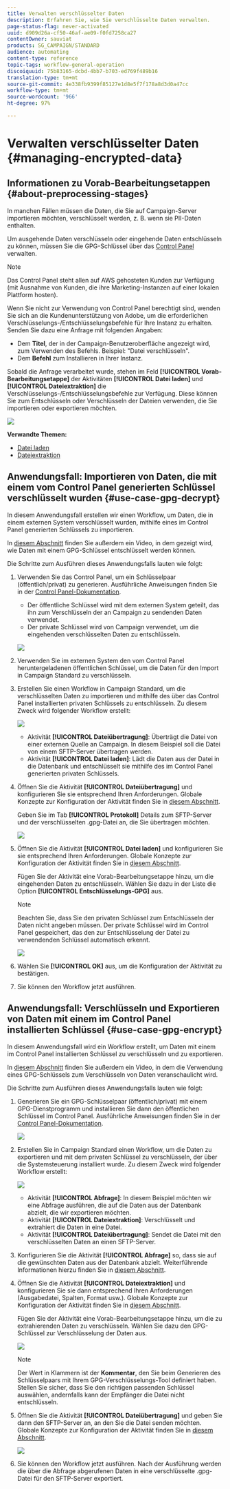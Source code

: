 ```yaml
---
title: Verwalten verschlüsselter Daten
description: Erfahren Sie, wie Sie verschlüsselte Daten verwalten.
page-status-flag: never-activated
uuid: d909d26a-cf50-46af-ae09-f0fd7258ca27
contentOwner: sauviat
products: SG_CAMPAIGN/STANDARD
audience: automating
content-type: reference
topic-tags: workflow-general-operation
discoiquuid: 75b83165-dcbd-4bb7-b703-ed769f489b16
translation-type: tm+mt
source-git-commit: 4e338fb9399f85127e1d8e5f7f178a8d3d0a47cc
workflow-type: tm+mt
source-wordcount: '966'
ht-degree: 97%

---
```



# Verwalten verschlüsselter Daten {#managing-encrypted-data}

## Informationen zu Vorab-Bearbeitungsetappen {#about-preprocessing-stages}

In manchen Fällen müssen die Daten, die Sie auf Campaign-Server importieren möchten, verschlüsselt werden, z. B. wenn sie PII-Daten enthalten.

Um ausgehende Daten verschlüsseln oder eingehende Daten entschlüsseln zu können, müssen Sie die GPG-Schlüssel über das [Control Panel](https://docs.adobe.com/content/help/de-DE/control-panel/using/instances-settings/gpg-keys-management.html) verwalten.

>[!NOTE]
>
>Das Control Panel steht allen auf AWS gehosteten Kunden zur Verfügung (mit Ausnahme von Kunden, die ihre Marketing-Instanzen auf einer lokalen Plattform hosten).

Wenn Sie nicht zur Verwendung von Control Panel berechtigt sind, wenden Sie sich an die Kundenunterstützung von Adobe, um die erforderlichen Verschlüsselungs-/Entschlüsselungsbefehle für Ihre Instanz zu erhalten. Senden Sie dazu eine Anfrage mit folgenden Angaben:

* Dem **Titel**, der in der Campaign-Benutzeroberfläche angezeigt wird, zum Verwenden des Befehls. Beispiel: &quot;Datei verschlüsseln&quot;.
* Dem **Befehl** zum Installieren in Ihrer Instanz.

Sobald die Anfrage verarbeitet wurde, stehen im Feld **[!UICONTROL Vorab-Bearbeitungsetappe]** der Aktivitäten **[!UICONTROL Datei laden]** und **[!UICONTROL Dateiextraktion]** die Verschlüsselungs-/Entschlüsselungsbefehle zur Verfügung. Diese können Sie zum Entschlüsseln oder Verschlüsseln der Dateien verwenden, die Sie importieren oder exportieren möchten.

![](assets/preprocessing-encryption.png)

**Verwandte Themen:**

* [Datei laden](../../automating/using/load-file.md)
* [Dateiextraktion](../../automating/using/extract-file.md)

## Anwendungsfall: Importieren von Daten, die mit einem vom Control Panel generierten Schlüssel verschlüsselt wurden {#use-case-gpg-decrypt}

In diesem Anwendungsfall erstellen wir einen Workflow, um Daten, die in einem externen System verschlüsselt wurden, mithilfe eines im Control Panel generierten Schlüssels zu importieren.

In [diesem Abschnitt](https://docs.adobe.com/content/help/de-DE/campaign-standard-learn/tutorials/administrating/control-panel/gpg-key-management/decrypting-data.html) finden Sie außerdem ein Video, in dem gezeigt wird, wie Daten mit einem GPG-Schlüssel entschlüsselt werden können.

Die Schritte zum Ausführen dieses Anwendungsfalls lauten wie folgt:

1. Verwenden Sie das Control Panel, um ein Schlüsselpaar (öffentlich/privat) zu generieren. Ausführliche Anweisungen finden Sie in der [Control Panel-Dokumentation](https://docs.adobe.com/content/help/de-DE/control-panel/using/instances-settings/gpg-keys-management.html#decrypting-data).

   * Der öffentliche Schlüssel wird mit dem externen System geteilt, das ihn zum Verschlüsseln der an Campaign zu sendenden Daten verwendet.
   * Der private Schlüssel wird von Campaign verwendet, um die eingehenden verschlüsselten Daten zu entschlüsseln.

   ![](assets/gpg_generate.png)

1. Verwenden Sie im externen System den vom Control Panel heruntergeladenen öffentlichen Schlüssel, um die Daten für den Import in Campaign Standard zu verschlüsseln.

1. Erstellen Sie einen Workflow in Campaign Standard, um die verschlüsselten Daten zu importieren und mithilfe des über das Control Panel installierten privaten Schlüssels zu entschlüsseln. Zu diesem Zweck wird folgender Workflow erstellt:

   ![](assets/gpg_workflow.png)

   * Aktivität **[!UICONTROL Dateiübertragung]**: Überträgt die Datei von einer externen Quelle an Campaign. In diesem Beispiel soll die Datei von einem SFTP-Server übertragen werden.
   * Aktivität **[!UICONTROL Datei laden]**: Lädt die Daten aus der Datei in die Datenbank und entschlüsselt sie mithilfe des im Control Panel generierten privaten Schlüssels.

1. Öffnen Sie die Aktivität **[!UICONTROL Dateiübertragung]** und konfigurieren Sie sie entsprechend Ihren Anforderungen. Globale Konzepte zur Konfiguration der Aktivität finden Sie in [diesem Abschnitt](../../automating/using/load-file.md).

   Geben Sie im Tab **[!UICONTROL Protokoll]** Details zum SFTP-Server und der verschlüsselten .gpg-Datei an, die Sie übertragen möchten.

   ![](assets/gpg_transfer.png)

1. Öffnen Sie die Aktivität **[!UICONTROL Datei laden]** und konfigurieren Sie sie entsprechend Ihren Anforderungen. Globale Konzepte zur Konfiguration der Aktivität finden Sie in [diesem Abschnitt](../../automating/using/load-file.md).

   Fügen Sie der Aktivität eine Vorab-Bearbeitungsetappe hinzu, um die eingehenden Daten zu entschlüsseln. Wählen Sie dazu in der Liste die Option **[!UICONTROL Entschlüsselungs-GPG]** aus.

   >[!NOTE]
   >
   >Beachten Sie, dass Sie den privaten Schlüssel zum Entschlüsseln der Daten nicht angeben müssen. Der private Schlüssel wird im Control Panel gespeichert, das den zur Entschlüsselung der Datei zu verwendenden Schlüssel automatisch erkennt.

   ![](assets/gpg_load.png)

1. Wählen Sie **[!UICONTROL OK]** aus, um die Konfiguration der Aktivität zu bestätigen.

1. Sie können den Workflow jetzt ausführen.

## Anwendungsfall: Verschlüsseln und Exportieren von Daten mit einem im Control Panel installierten Schlüssel {#use-case-gpg-encrypt}

In diesem Anwendungsfall wird ein Workflow erstellt, um Daten mit einem im Control Panel installierten Schlüssel zu verschlüsseln und zu exportieren.

In [diesem Abschnitt](https://docs.adobe.com/content/help/de-DE/campaign-standard-learn/tutorials/administrating/control-panel/gpg-key-management/using-a-gpg-key-to-encrypt-data.html) finden Sie außerdem ein Video, in dem die Verwendung eines GPG-Schlüssels zum Verschlüsseln von Daten veranschaulicht wird.

Die Schritte zum Ausführen dieses Anwendungsfalls lauten wie folgt:

1. Generieren Sie ein GPG-Schlüsselpaar (öffentlich/privat) mit einem GPG-Dienstprogramm und installieren Sie dann den öffentlichen Schlüssel im Control Panel. Ausführliche Anweisungen finden Sie in der [Control Panel-Dokumentation](https://docs.adobe.com/content/help/de-DE/control-panel/using/instances-settings/gpg-keys-management.html#encrypting-data).

   ![](assets/gpg_install.png)

1. Erstellen Sie in Campaign Standard einen Workflow, um die Daten zu exportieren und mit dem privaten Schlüssel zu verschlüsseln, der über die Systemsteuerung installiert wurde. Zu diesem Zweck wird folgender Workflow erstellt:

   ![](assets/gpg-workflow-export.png)

   * Aktivität **[!UICONTROL Abfrage]**: In diesem Beispiel möchten wir eine Abfrage ausführen, die auf die Daten aus der Datenbank abzielt, die wir exportieren möchten.
   * Aktivität **[!UICONTROL Dateiextraktion]**: Verschlüsselt und extrahiert die Daten in eine Datei.
   * Aktivität **[!UICONTROL Dateiübertragung]**: Sendet die Datei mit den verschlüsselten Daten an einen SFTP-Server.

1. Konfigurieren Sie die Aktivität **[!UICONTROL Abfrage]** so, dass sie auf die gewünschten Daten aus der Datenbank abzielt. Weiterführende Informationen hierzu finden Sie in [diesem Abschnitt](../../automating/using/query.md).

1. Öffnen Sie die Aktivität **[!UICONTROL Dateiextraktion]** und konfigurieren Sie sie dann entsprechend Ihren Anforderungen (Ausgabedatei, Spalten, Format usw.). Globale Konzepte zur Konfiguration der Aktivität finden Sie in [diesem Abschnitt](../../automating/using/extract-file.md).

   Fügen Sie der Aktivität eine Vorab-Bearbeitungsetappe hinzu, um die zu extrahierenden Daten zu verschlüsseln. Wählen Sie dazu den GPG-Schlüssel zur Verschlüsselung der Daten aus.

   ![](assets/gpg-extract-stage.png)

   >[!NOTE]
   >
   >Der Wert in Klammern ist der **Kommentar**, den Sie beim Generieren des Schlüsselpaars mit Ihrem GPG-Verschlüsselungs-Tool definiert haben. Stellen Sie sicher, dass Sie den richtigen passenden Schlüssel auswählen, andernfalls kann der Empfänger die Datei nicht entschlüsseln.

1. Öffnen Sie die Aktivität **[!UICONTROL Dateiübertragung]** und geben Sie dann den SFTP-Server an, an den Sie die Datei senden möchten. Globale Konzepte zur Konfiguration der Aktivität finden Sie in [diesem Abschnitt](../../automating/using/transfer-file.md).

   ![](assets/gpg-transfer-encrypt.png)

1. Sie können den Workflow jetzt ausführen. Nach der Ausführung werden die über die Abfrage abgerufenen Daten in eine verschlüsselte .gpg-Datei für den SFTP-Server exportiert.
